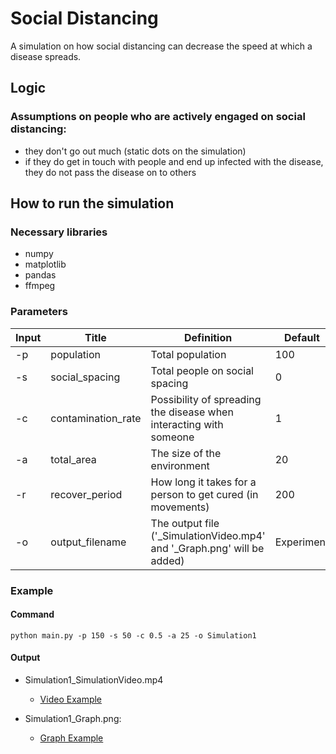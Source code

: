 # Social Distancing

A simulation on how social distancing can decrease the speed at which a disease spreads.

## Logic

### Assumptions on people who are actively engaged on social distancing:

- they don't go out much (static dots on the simulation)
- if they do get in touch with people and end up infected with the disease, they do not pass the disease on to others


### 



## How to run the simulation

### Necessary libraries

- numpy
- matplotlib
- pandas
- ffmpeg

### Parameters

| Input | Title | Definition | Default |
|---|----|----|---|
| -p | population | Total population |100|
| -s | social_spacing | Total people on social spacing |0|
| -c | contamination_rate | Possibility of spreading the disease when interacting with someone |1|
| -a | total_area | The size of the environment |20|
| -r | recover_period | How long it takes for a person to get cured (in movements) |200
| -o | output_filename | The output file ('_SimulationVideo.mp4' and '_Graph.png' will be added)|Experiment|


### Example

#### Command

<pre><code>python main.py -p 150 -s 50 -c 0.5 -a 25 -o Simulation1</code></pre>

#### Output

- Simulation1_SimulationVideo.mp4
  - [Video Example](/Simulation1_Gif.gif)

- Simulation1_Graph.png:
  - [Graph Example](/Simulation1_Graph.png)